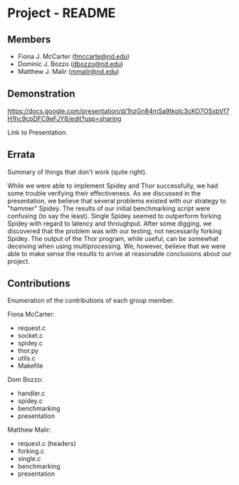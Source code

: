Project - README
================

Members
-------

- Fiona J. McCarter (fmccarte@nd.edu)
- Dominic J. Bozzo (dbozzo@nd.edu)
- Matthew J. Malir (mmalir@nd.edu)

Demonstration
-------------

https://docs.google.com/presentation/d/1hzGn84mSa9tkoIc3cKO7OSxbVf7H1hc9cpDFC9eFJY8/edit?usp=sharing

Link to Presentation.

Errata
------

Summary of things that don't work (quite right).

While we were able to implement Spidey and Thor successfully, we had
some trouble verifying their effectiveness. As we discussed in the
presentation, we believe that several problems existed with our
strategy to "hammer" Spidey. The results of our initial benchmarking script
were confusing (to say the least). Single Spidey seemed to outperform
forking Spidey with regard to latency and throughput. After some digging, we
discovered that the problem was with our testing, not necessarily
forking Spidey. The output of the Thor program, while useful, can be somewhat
deceiving when using multiprocessing. We, however, believe that we were able
to make sense the results to arrive at reasonable conclusions about our
project. 

Contributions
-------------

Enumeration of the contributions of each group member.

Fiona McCarter:
- request.c
- socket.c
- spidey.c
- thor.py
- utils.c
- Makefile

Dom Bozzo:
- handler.c
- spidey.c
- benchmarking
- presentation

Matthew Malir:
- request.c (headers)
- forking.c
- single.c
- benchmarking
- presentation
